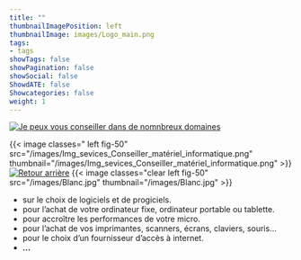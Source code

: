 ```yaml
---
title: ""
thumbnailImagePosition: left 
thumbnailImage: images/Logo_main.png
tags:
- tags
showTags: false
showPagination: false
showSocial: false
ShowdATE: false
Showcategories: false
weight: 1
---
```




[![Je peux vous conseiller dans de nomnbreux domaines](/images/Btlng_conseiller_100.png)](/services/conseiller) 

<!--more-->

{{< image classes=" left fig-50" src="/images/Img_sevices_Conseiller_matériel_informatique.png" thumbnail="/images/Img_sevices_Conseiller_matériel_informatique.png"  >}}
[![Retour arrière](/images/logo-retour-arriere_50.png)](../)
{{< image classes="clear left fig-50" src="/images/Blanc.jpg" thumbnail="/images/Blanc.jpg"  >}}

- sur le choix de logiciels et de progiciels.
- pour l’achat de votre ordinateur fixe, ordinateur portable ou tablette.
- pour accroître les performances de votre micro.
- pour l’achat de vos imprimantes, scanners, écrans, claviers, souris…
- pour le choix d’un fournisseur d’accès à internet.
- ___...___           